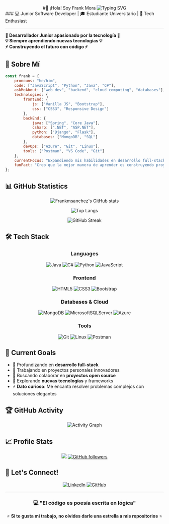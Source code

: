 <div align="center">
#👋 ¡Hola! Soy Frank Mora
<img src="https://readme-typing-svg.demolab.com?font=Fira+Code&size=22&duration=3000&pause=1000&color=00D4FF&center=true&vCenter=true&width=600&lines=Bienvenido+a+mi+perfil+de+GitHub;Desarrollador+Junior+apasionado;Siempre+aprendiendo+nuevas+tecnolog%C3%ADas;Construyendo+el+futuro+con+c%C3%B3digo" alt="Typing SVG" />
</div>
### 💻 Junior Software Developer | 🎓 Estudiante Universitario | 🚀 Tech Enthusiast

---

**🚀 Desarrollador Junior apasionado por la tecnología 🚀**  
**💡 Siempre aprendiendo nuevas tecnologías 💡**  
**⚡ Construyendo el futuro con código ⚡**

</div>

## 🚀 Sobre Mí

```javascript
const frank = {
    pronouns: "he/him",
    code: ["JavaScript", "Python", "Java", "C#"],
    askMeAbout: ["web dev", "backend", "cloud computing", "databases"],
    technologies: {
        frontEnd: {
            js: ["Vanilla JS", "Bootstrap"],
            css: ["CSS3", "Responsive Design"]
        },
        backEnd: {
            java: ["Spring", "Core Java"],
            csharp: [".NET", "ASP.NET"],
            python: ["Django", "Flask"],
            databases: ["MongoDB", "SQL"]
        },
        devOps: ["Azure", "Git", "Linux"],
        tools: ["Postman", "VS Code", "Git"]
    },
    currentFocus: "Expandiendo mis habilidades en desarrollo full-stack",
    funFact: "Creo que la mejor manera de aprender es construyendo proyectos"
};
```

## 📊 GitHub Statistics

<div align="center">

![Frankmsanchez's GitHub stats](https://github-readme-stats.vercel.app/api?username=Frankmsanchez&show_icons=true&theme=radical&count_private=true)

![Top Langs](https://github-readme-stats.vercel.app/api/top-langs/?username=Frankmsanchez&layout=compact&theme=radical)

![GitHub Streak](https://streak-stats.demolab.com/?user=Frankmsanchez&theme=radical)

</div>

## 🛠️ Tech Stack

<div align="center">

### Languages
![Java](https://img.shields.io/badge/java-%23ED8B00.svg?style=for-the-badge&logo=openjdk&logoColor=white) 
![C#](https://img.shields.io/badge/c%23-%23239120.svg?style=for-the-badge&logo=c-sharp&logoColor=white) 
![Python](https://img.shields.io/badge/python-3670A0?style=for-the-badge&logo=python&logoColor=ffdd54) 
![JavaScript](https://img.shields.io/badge/javascript-%23323330.svg?style=for-the-badge&logo=javascript&logoColor=%23F7DF1E)

### Frontend
![HTML5](https://img.shields.io/badge/html5-%23E34F26.svg?style=for-the-badge&logo=html5&logoColor=white) 
![CSS3](https://img.shields.io/badge/css3-%231572B6.svg?style=for-the-badge&logo=css3&logoColor=white) 
![Bootstrap](https://img.shields.io/badge/bootstrap-%238511FA.svg?style=for-the-badge&logo=bootstrap&logoColor=white)

### Databases & Cloud
![MongoDB](https://img.shields.io/badge/MongoDB-%234ea94b.svg?style=for-the-badge&logo=mongodb&logoColor=white) 
![MicrosoftSQLServer](https://img.shields.io/badge/Microsoft%20SQL%20Sever-CC2927?style=for-the-badge&logo=microsoft%20sql%20server&logoColor=white) 
![Azure](https://img.shields.io/badge/azure-%230072C6.svg?style=for-the-badge&logo=microsoftazure&logoColor=white)

### Tools
![Git](https://img.shields.io/badge/git-%23F05033.svg?style=for-the-badge&logo=git&logoColor=white) 
![Linux](https://img.shields.io/badge/Linux-FCC624?style=for-the-badge&logo=linux&logoColor=black) 
![Postman](https://img.shields.io/badge/Postman-FF6C37?style=for-the-badge&logo=postman&logoColor=white)

</div>

## 🎯 Current Goals

- 🌱 Profundizando en **desarrollo full-stack**
- 🔭 Trabajando en proyectos personales innovadores
- 👯 Buscando colaborar en **proyectos open source**
- 🤔 Explorando **nuevas tecnologías** y frameworks
- ⚡ **Dato curioso**: Me encanta resolver problemas complejos con soluciones elegantes

## 🏆 GitHub Activity

<div align="center">

![Activity Graph](https://github-readme-activity-graph.vercel.app/graph?username=Frankmsanchez&bg_color=0D1117&color=FF6B6B&line=4ECDC4&point=45B7D1&area=true&hide_border=true)

</div>

## 📈 Profile Stats

<div align="center">

![](https://komarev.com/ghpvc/?username=Frankmsanchez&color=red&style=flat)
[![GitHub followers](https://img.shields.io/github/followers/Frankmsanchez?style=social)](https://github.com/Frankmsanchez)

</div>

## 🤝 Let's Connect!

<div align="center">
  
[![LinkedIn](https://img.shields.io/badge/LinkedIn-%230077B5.svg?style=for-the-badge&logo=linkedin&logoColor=white)](https://www.linkedin.com/in/frank-mora-sanchez-264b94217)
[![GitHub](https://img.shields.io/badge/GitHub-%23121011.svg?style=for-the-badge&logo=github&logoColor=white)](https://github.com/Frankmsanchez)

</div>

---

<div align="center">
  
### 💻 "El código es poesía escrita en lógica"

⭐ **Si te gusta mi trabajo, no olvides darle una estrella a mis repositorios** ⭐

</div>
